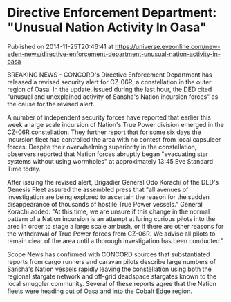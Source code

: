 # Directive Enforcement Department: "Unusual Nation Activity In Oasa"
Published on 2014-11-25T20:46:41 at https://universe.eveonline.com/new-eden-news/directive-enforcement-department-unusual-nation-activity-in-oasa

BREAKING NEWS - CONCORD's Directive Enforcement Department has released a revised security alert for CZ-06R, a constellation in the outer region of Oasa. In the update, issued during the last hour, the DED cited "unusual and unexplained activity of Sansha's Nation incursion forces" as the cause for the revised alert.

A number of independent security forces have reported that earlier this week a large scale incursion of Nation's True Power division emerged in the CZ-06R constellation. They further report that for some six days the incursion fleet has controlled the area with no contest from local capsuleer forces. Despite their overwhelming superiority in the constellation, observers reported that Nation forces abruptly began "evacuating star systems without using wormholes" at approximately 13:45 Eve Standard Time today.

After issuing the revised alert, Brigadier General Odo Korachi of the DED's Genesis Fleet assured the assembled press that "all avenues of investigation are being explored to ascertain the reason for the sudden disappearance of thousands of hostile True Power vessels." General Korachi added: "At this time, we are unsure if this change in the normal pattern of a Nation incursion is an attempt at luring curious pilots into the area in order to stage a large scale ambush, or if there are other reasons for the withdrawal of True Power forces from CZ-06R. We advise all pilots to remain clear of the area until a thorough investigation has been conducted."

Scope News has confirmed with CONCORD sources that substantiated reports from cargo runners and caravan pilots describe large numbers of Sansha's Nation vessels rapidly leaving the constellation using both the regional stargate network and off-grid deadspace stargates known to the local smuggler community. Several of these reports agree that the Nation fleets were heading out of Oasa and into the Cobalt Edge region.
